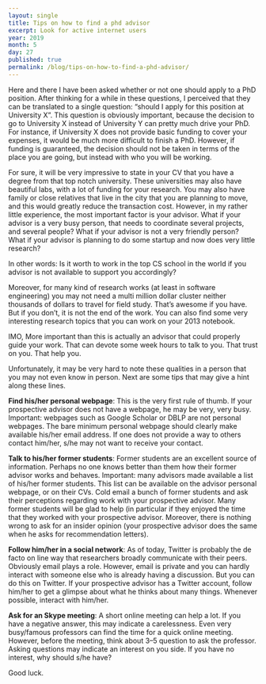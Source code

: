 ```yaml
---
layout: single
title: Tips on how to find a phd advisor
excerpt: Look for active internet users
year: 2019
month: 5
day: 27
published: true
permalink: /blog/tips-on-how-to-find-a-phd-advisor/
---
```


Here and there I have been asked whether or not one should apply to a PhD position. After thinking for a while in these questions, I perceived that they can be translated to a single question: “should I apply for this position at University X”. This question is obviously important, because the decision to go to University X instead of University Y can pretty much drive your PhD. For instance, if University X does not provide basic funding to cover your expenses, it would be much more difficult to finish a PhD. However, if funding is guaranteed, the decision should not be taken in terms of the place you are going, but instead with who you will be working.

For sure, it will be very impressive to state in your CV that you have a degree from that top notch university. These universities may also have beautiful labs, with a lot of funding for your research. You may also have family or close relatives that live in the city that you are planning to move, and this would greatly reduce the transaction cost. However, in my rather little experience, the most important factor is your advisor. What if your advisor is a very busy person, that needs to coordinate several projects, and several people? What if your advisor is not a very friendly person? What if your advisor is planning to do some startup and now does very little research?

In other words: Is it worth to work in the top CS school in the world if you advisor is not available to support you accordingly?

Moreover, for many kind of research works (at least in software engineering) you may not need a multi million dollar cluster neither thousands of dollars to travel for field study. That’s awesome if you have. But if you don’t, it is not the end of the work. You can also find some very interesting research topics that you can work on your 2013 notebook.

IMO, More important than this is actually an advisor that could properly guide your work. That can devote some week hours to talk to you. That trust on you. That help you.

Unfortunately, it may be very hard to note these qualities in a person that you may not even know in person. Next are some tips that may give a hint along these lines.

**Find his/her personal webpage**: This is the very first rule of thumb. If your prospective advisor does not have a webpage, he may be very, very busy. Important: webpages such as Google Scholar or DBLP are not personal webpages. The bare minimum personal webpage should clearly make available his/her email address. If one does not provide a way to others contact him/her, s/he may not want to receive your contact.

**Talk to his/her former students**: Former students are an excellent source of information. Perhaps no one knows better than them how their former advisor works and behaves. Important: many advisors made available a list of his/her former students. This list can be available on the advisor personal webpage, or on their CVs. Cold email a bunch of former students and ask their perceptions regarding work with your prospective advisor. Many former students will be glad to help (in particular if they enjoyed the time that they worked with your prospective advisor. Moreover, there is nothing wrong to ask for an insider opinion (your prospective advisor does the same when he asks for recommendation letters).

**Follow him/her in a social network**: As of today, Twitter is probably the de facto on line way that researchers broadly communicate with their peers. Obviously email plays a role. However, email is private and you can hardly interact with someone else who is already having a discussion. But you can do this on Twitter. If your prospective advisor has a Twitter account, follow him/her to get a glimpse about what he thinks about many things. Whenever possible, interact with him/her.  

**Ask for an Skype meeting**: A short online meeting can help a lot. If you have a negative answer, this may indicate a carelessness. Even very busy/famous professors can find the time for a quick online meeting. However, before the meeting, think about 3–5 question to ask the professor. Asking questions may indicate an interest on you side. If you have no interest, why should s/he have?

Good luck.
